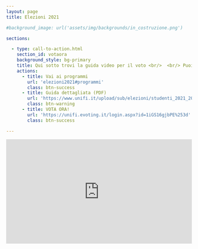 ```yaml
---
layout: page
title: Elezioni 2021

#background_image: url('assets/img/backgrounds/in_costruzione.png')

sections:

  - type: call-to-action.html
    section_id: votaora
    background_style: bg-primary
    title: Qui sotto trovi la guida video per il voto <br/>  <br/> Puoi votare martedì 11 dalle 9 alle 19 e mercoledì 12 maggio dalle 9 alle 18 su Eligo
    actions:
      - title: Vai ai programmi
        url: 'elezioni2021#programmi'
        class: btn-success
      - title: Guida dettagliata (PDF)
        url: 'https://www.unifi.it/upload/sub/elezioni/studenti_2021_2023/guida_voto_eligo.pdf'
        class: btn-warning
      - title: VOTA ORA!
        url: 'https://unifi.evoting.it/login.aspx?id=1iGS16gjbPE%253d'
        class: btn-success

---
```


<html>
    <style>
      .wrap-element {
        position: relative;
        overflow: hidden;
        padding-top: 56.25%;
      }
      .wrapped-iframe {
        position: absolute;
        top: 0;
        left: 0;
        width: 100%;
        height: 100%;
        border: 0;
      }
    </style>
  <body>
    <div class="wrap-element">
      <iframe class="wrapped-iframe" src="https://www.youtube.com/embed/0hQ0MdKU_Ks?rel=0" gesture="media" allow="encrypted-media" allowfullscreen></iframe>
    </div>
  </body>
</html>
